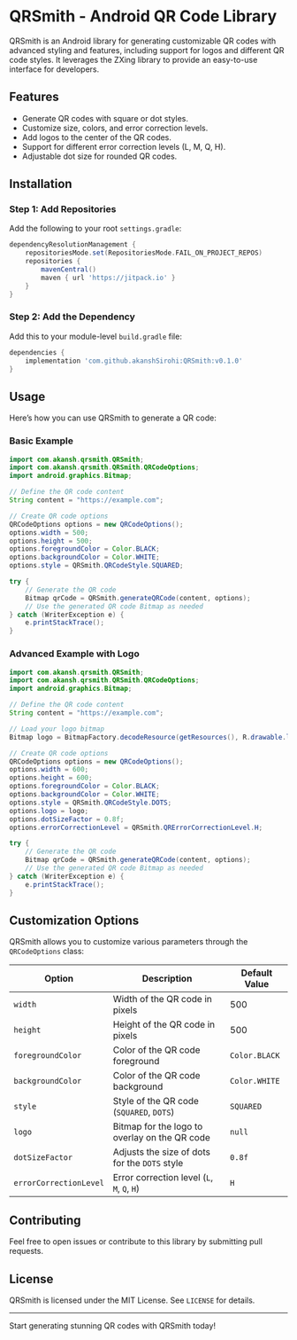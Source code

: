 # QRSmith - Android QR Code Library

QRSmith is an Android library for generating customizable QR codes with advanced styling and features, including support for logos and different QR code styles. It leverages the ZXing library to provide an easy-to-use interface for developers.

## Features
- Generate QR codes with square or dot styles.
- Customize size, colors, and error correction levels.
- Add logos to the center of the QR codes.
- Support for different error correction levels (L, M, Q, H).
- Adjustable dot size for rounded QR codes.

## Installation
### Step 1: Add Repositories
Add the following to your root `settings.gradle`:
```groovy
dependencyResolutionManagement {
    repositoriesMode.set(RepositoriesMode.FAIL_ON_PROJECT_REPOS)
    repositories {
        mavenCentral()
        maven { url 'https://jitpack.io' }
    }
}
```

### Step 2: Add the Dependency
Add this to your module-level `build.gradle` file:
```groovy
dependencies {
    implementation 'com.github.akanshSirohi:QRSmith:v0.1.0'
}
```

## Usage
Here’s how you can use QRSmith to generate a QR code:

### Basic Example
```java
import com.akansh.qrsmith.QRSmith;
import com.akansh.qrsmith.QRSmith.QRCodeOptions;
import android.graphics.Bitmap;

// Define the QR code content
String content = "https://example.com";

// Create QR code options
QRCodeOptions options = new QRCodeOptions();
options.width = 500;
options.height = 500;
options.foregroundColor = Color.BLACK;
options.backgroundColor = Color.WHITE;
options.style = QRSmith.QRCodeStyle.SQUARED;

try {
    // Generate the QR code
    Bitmap qrCode = QRSmith.generateQRCode(content, options);
    // Use the generated QR code Bitmap as needed
} catch (WriterException e) {
    e.printStackTrace();
}
```

### Advanced Example with Logo
```java
import com.akansh.qrsmith.QRSmith;
import com.akansh.qrsmith.QRSmith.QRCodeOptions;
import android.graphics.Bitmap;

// Define the QR code content
String content = "https://example.com";

// Load your logo bitmap
Bitmap logo = BitmapFactory.decodeResource(getResources(), R.drawable.logo);

// Create QR code options
QRCodeOptions options = new QRCodeOptions();
options.width = 600;
options.height = 600;
options.foregroundColor = Color.BLACK;
options.backgroundColor = Color.WHITE;
options.style = QRSmith.QRCodeStyle.DOTS;
options.logo = logo;
options.dotSizeFactor = 0.8f;
options.errorCorrectionLevel = QRSmith.QRErrorCorrectionLevel.H;

try {
    // Generate the QR code
    Bitmap qrCode = QRSmith.generateQRCode(content, options);
    // Use the generated QR code Bitmap as needed
} catch (WriterException e) {
    e.printStackTrace();
}
```

## Customization Options
QRSmith allows you to customize various parameters through the `QRCodeOptions` class:

| Option                | Description                                      | Default Value         |
|-----------------------|--------------------------------------------------|-----------------------|
| `width`               | Width of the QR code in pixels                  | 500                   |
| `height`              | Height of the QR code in pixels                 | 500                   |
| `foregroundColor`     | Color of the QR code foreground                 | `Color.BLACK`         |
| `backgroundColor`     | Color of the QR code background                 | `Color.WHITE`         |
| `style`               | Style of the QR code (`SQUARED`, `DOTS`)        | `SQUARED`            |
| `logo`                | Bitmap for the logo to overlay on the QR code   | `null`                |
| `dotSizeFactor`       | Adjusts the size of dots for the `DOTS` style   | `0.8f`                |
| `errorCorrectionLevel`| Error correction level (`L`, `M`, `Q`, `H`)     | `H`                   |

## Contributing
Feel free to open issues or contribute to this library by submitting pull requests.

## License
QRSmith is licensed under the MIT License. See `LICENSE` for details.

---

Start generating stunning QR codes with QRSmith today!

